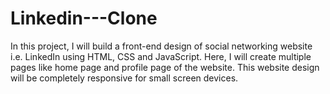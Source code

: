 # Linkedin---Clone
 In this project, I will build a front-end design of social networking website i.e. LinkedIn using HTML, CSS and JavaScript. Here, I will create multiple pages like home page and profile page of the website. This website design will be completely responsive for small screen devices.
